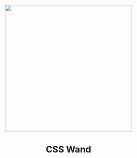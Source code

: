 <p align="center">
  <a href="http://ant.design">
    <img width="400" src="https://github.com/oliver-gomes/csswand/blob/master/src/css-wand.png?raw=true">
  </a>
</p>

<h1 align="center">CSS Wand</h1>

<div align="center">
